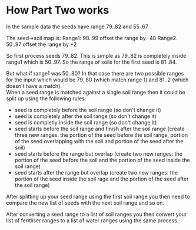 # How Part Two works #

In the sample data the seeds have range 79..82 and 55..67

The seed->soil map is:
Range1: 98..99 offset the range by -48
Range2. 50..97 offset the range by +2

So first process seeds 79..82. This is simple as 79..82 is completely inside range1 which is 50..97. So the range of soils for the first seed is 81..84.

But what if range1 was 50..80? In that case there are two possible ranges for the input which would be 79..80 (which match range 1) and 81..2 (which doesn't have a match).  
When a seed range is matched against a single soil range then it could be split up using the following rules:
+ seed is completely before the soil range (so don't change it)
+ seed is completely after the soil range (so don't change it)
+ seed is completly inside the soil range (so don't change it)
+ seed starts before the soil range and finish after the soil range (create three new ranges: the portion of the seed before the soil range, portion of the seed overlapping with the soil and portion of the seed after the soil)
+ seed starts before the range but overlap (create two new ranges: the portion of the seed before the soil and the portion of the seed inside the soil range)
+ seed starts after the range but overlap (create two new ranges: the portion of the seed inside the soil rage and the portion of the seed after the soil range)

After splitting up your seed range using the first soil range you then need to compare the new list of seeds with the next soil range and so on.

After converting a seed range to a list of soil ranges you then convert your list of feritliser ranges to a list of water ranges using the same process.

